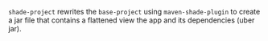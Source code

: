 `shade-project` rewrites the `base-project` using `maven-shade-plugin` to create a jar file that contains a flattened view the app and its dependencies (uber jar).
